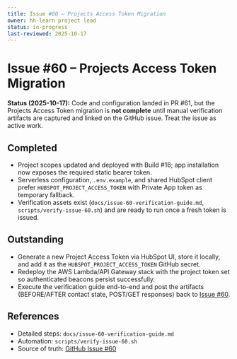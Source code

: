 ```yaml
---
title: Issue #60 – Projects Access Token Migration
owner: hh-learn project lead
status: in-progress
last-reviewed: 2025-10-17
---
```


# Issue #60 – Projects Access Token Migration

**Status (2025-10-17):** Code and configuration landed in PR #61, but the Projects Access Token migration is **not complete** until manual verification artifacts are captured and linked on the GitHub issue. Treat the issue as active work.

## Completed
- Project scopes updated and deployed with Build #16; app installation now exposes the required static bearer token.
- Serverless configuration, `.env.example`, and shared HubSpot client prefer `HUBSPOT_PROJECT_ACCESS_TOKEN` with Private App token as temporary fallback.
- Verification assets exist (`docs/issue-60-verification-guide.md`, `scripts/verify-issue-60.sh`) and are ready to run once a fresh token is issued.

## Outstanding
- Generate a new Project Access Token via HubSpot UI, store it locally, and add it as the `HUBSPOT_PROJECT_ACCESS_TOKEN` GitHub secret.
- Redeploy the AWS Lambda/API Gateway stack with the project token set so authenticated beacons persist successfully.
- Execute the verification guide end-to-end and post the artifacts (BEFORE/AFTER contact state, POST/GET responses) back to [Issue #60](https://github.com/afewell-hh/hh-learn/issues/60).

## References
- Detailed steps: `docs/issue-60-verification-guide.md`
- Automation: `scripts/verify-issue-60.sh`
- Source of truth: [GitHub Issue #60](https://github.com/afewell-hh/hh-learn/issues/60)
